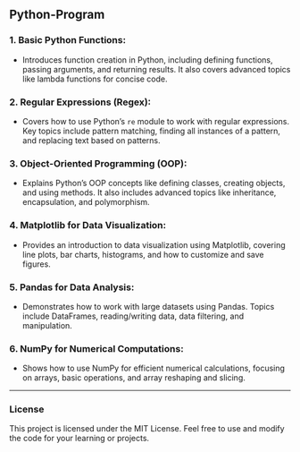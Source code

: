 ## Python-Program

### 1. **Basic Python Functions**:
   - Introduces function creation in Python, including defining functions, passing arguments, and returning results. It also covers advanced topics like lambda functions for concise code.

### 2. **Regular Expressions (Regex)**:
   - Covers how to use Python’s `re` module to work with regular expressions. Key topics include pattern matching, finding all instances of a pattern, and replacing text based on patterns.

### 3. **Object-Oriented Programming (OOP)**:
   - Explains Python’s OOP concepts like defining classes, creating objects, and using methods. It also includes advanced topics like inheritance, encapsulation, and polymorphism.

### 4. **Matplotlib for Data Visualization**:
   - Provides an introduction to data visualization using Matplotlib, covering line plots, bar charts, histograms, and how to customize and save figures.

### 5. **Pandas for Data Analysis**:
   - Demonstrates how to work with large datasets using Pandas. Topics include DataFrames, reading/writing data, data filtering, and manipulation.

### 6. **NumPy for Numerical Computations**:
   - Shows how to use NumPy for efficient numerical calculations, focusing on arrays, basic operations, and array reshaping and slicing.

---

### License
This project is licensed under the MIT License. Feel free to use and modify the code for your learning or projects.
